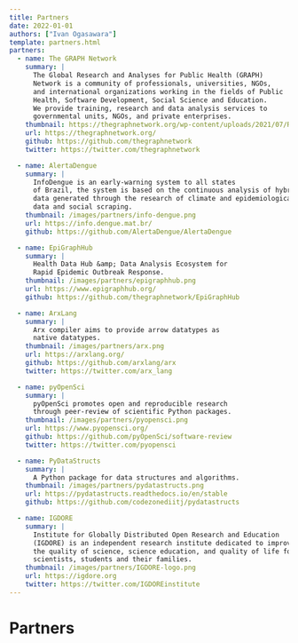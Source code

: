 ```yaml
---
title: Partners
date: 2022-01-01
authors: ["Ivan Ogasawara"]
template: partners.html
partners:
  - name: The GRAPH Network
    summary: |
      The Global Research and Analyses for Public Health (GRAPH)
      Network is a community of professionals, universities, NGOs,
      and international organizations working in the fields of Public
      Health, Software Development, Social Science and Education.
      We provide training, research and data analysis services to
      governmental units, NGOs, and private enterprises.
    thumbnail: https://thegraphnetwork.org/wp-content/uploads/2021/07/Research_GRAPH_logo-2-1-1-2-3-150x150.png
    url: https://thegraphnetwork.org/
    github: https://github.com/thegraphnetwork
    twitter: https://twitter.com/thegraphnetwork

  - name: AlertaDengue
    summary: |
      InfoDengue is an early-warning system to all states
      of Brazil, the system is based on the continuous analysis of hybrid
      data generated through the research of climate and epidemiological
      data and social scraping.
    thumbnail: /images/partners/info-dengue.png
    url: https://info.dengue.mat.br/
    github: https://github.com/AlertaDengue/AlertaDengue

  - name: EpiGraphHub
    summary: |
      Health Data Hub &amp; Data Analysis Ecosystem for
      Rapid Epidemic Outbreak Response.
    thumbnail: /images/partners/epigraphhub.png
    url: https://www.epigraphhub.org/
    github: https://github.com/thegraphnetwork/EpiGraphHub

  - name: ArxLang
    summary: |
      Arx compiler aims to provide arrow datatypes as
      native datatypes.
    thumbnail: /images/partners/arx.png
    url: https://arxlang.org/
    github: https://github.com/arxlang/arx
    twitter: https://twitter.com/arx_lang

  - name: pyOpenSci
    summary: |
      pyOpenSci promotes open and reproducible research
      through peer-review of scientific Python packages.
    thumbnail: /images/partners/pyopensci.png
    url: https://www.pyopensci.org/
    github: https://github.com/pyOpenSci/software-review
    twitter: https://twitter.com/pyopensci

  - name: PyDataStructs
    summary: |
      A Python package for data structures and algorithms.
    thumbnail: /images/partners/pydatastructs.png
    url: https://pydatastructs.readthedocs.io/en/stable
    github: https://github.com/codezonediitj/pydatastructs

  - name: IGDORE
    summary: |
      Institute for Globally Distributed Open Research and Education
      (IGDORE) is an independent research institute dedicated to improving
      the quality of science, science education, and quality of life for
      scientists, students and their families.
    thumbnail: /images/partners/IGDORE-logo.png
    url: https://igdore.org
    twitter: https://twitter.com/IGDOREinstitute
---
```


# Partners
